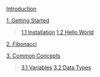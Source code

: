 [Introduction](/)

[1. Getting Started](Ch1/getting_started.md)
> [1.1 Installation](Ch1/installation.md)
> [1.2 Hello World](Ch1/hello_world.md)

[2. Fibonacci](Ch2/fibonacci.md)

[3. Common Concepts](Ch3/common_concepts.md)
> [3.1 Variables](Ch3/variables.md)
> [3.2 Data Types](Ch3/data_types.md)